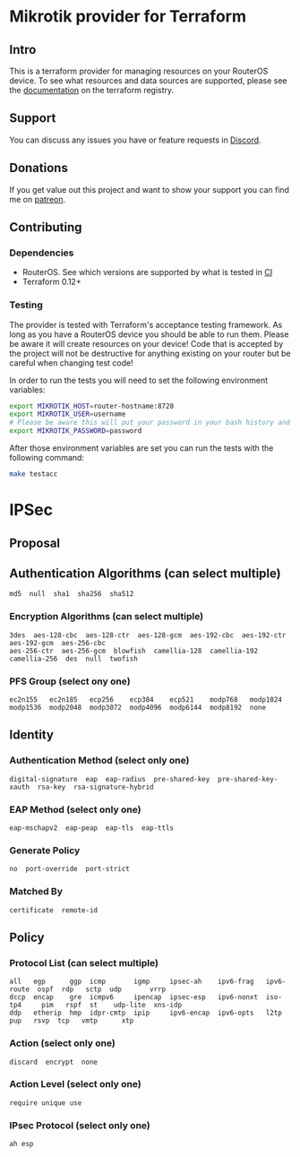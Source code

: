 # Mikrotik provider for Terraform 

## Intro

This is a terraform provider for managing resources on your RouterOS device. To see what resources and data sources are supported, please see the [documentation](https://registry.terraform.io/providers/ddelnano/mikrotik/latest/docs) on the terraform registry.

## Support

You can discuss any issues you have or feature requests in [Discord](https://discord.gg/ZpNq8ez).

## Donations

If you get value out this project and want to show your support you can find me on [patreon](https://www.patreon.com/ddelnano).

## Contributing

### Dependencies
- RouterOS. See which versions are supported by what is tested in [CI](.github/workflows/continuous-integration.yml)
- Terraform 0.12+

### Testing

The provider is tested with Terraform's acceptance testing framework. As long as you have a RouterOS device you should be able to run them. Please be aware it will create resources on your device! Code that is accepted by the project will not be destructive for anything existing on your router but be careful when changing test code!

In order to run the tests you will need to set the following environment variables:
```bash
export MIKROTIK_HOST=router-hostname:8728
export MIKROTIK_USER=username
# Please be aware this will put your password in your bash history and is not safe
export MIKROTIK_PASSWORD=password
```

After those environment variables are set you can run the tests with the following command:
```bash
make testacc
```

# IPSec

## Proposal

## Authentication Algorithms (can select multiple)
```
md5  null  sha1  sha256  sha512
```

### Encryption Algorithms (can select multiple)
```
3des  aes-128-cbc  aes-128-ctr  aes-128-gcm  aes-192-cbc  aes-192-ctr  aes-192-gcm  aes-256-cbc
aes-256-ctr  aes-256-gcm  blowfish  camellia-128  camellia-192  camellia-256  des  null  twofish
```

### PFS Group (select ony one)
```
ec2n155   ec2n185   ecp256    ecp384    ecp521    modp768   modp1024
modp1536  modp2048  modp3072  modp4096  modp6144  modp8192  none
```

## Identity

### Authentication Method (select only one)
```
digital-signature  eap  eap-radius  pre-shared-key  pre-shared-key-xauth  rsa-key  rsa-signature-hybrid
```

### EAP Method (select only one)
```
eap-mschapv2  eap-peap  eap-tls  eap-ttls
```

### Generate Policy
```
no  port-override  port-strict
```

### Matched By
```
certificate  remote-id
```

## Policy

### Protocol List (can select multiple)
```
all   egp      ggp  icmp       igmp     ipsec-ah    ipv6-frag   ipv6-route  ospf  rdp   sctp  udp       vrrp   
dccp  encap    gre  icmpv6     ipencap  ipsec-esp   ipv6-nonxt  iso-tp4     pim   rspf  st    udp-lite  xns-idp
ddp   etherip  hmp  idpr-cmtp  ipip     ipv6-encap  ipv6-opts   l2tp        pup   rsvp  tcp   vmtp      xtp
```

### Action (select only one)

```
discard  encrypt  none
```

### Action Level (select only one)
```
require unique use
```

### IPsec Protocol (select only one)
```
ah esp
```

